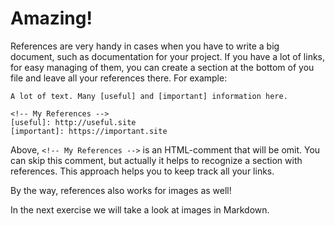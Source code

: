 # Amazing!

References are very handy in cases when you have to write a big document, such as documentation for your project. If you have a lot of links, for easy managing of them, you can create a section at the bottom of you file and leave all your references there. For example:

    A lot of text. Many [useful] and [important] information here.

    <!-- My References -->
    [useful]: http://useful.site
    [important]: https://important.site

Above, `<!-- My References -->` is an HTML-comment that will be omit. You can skip this comment, but actually it helps to recognize a section with references. This approach helps you to keep track all your links.

By the way, references also works for images as well!

In the next exercise we will take a look at images in Markdown.
